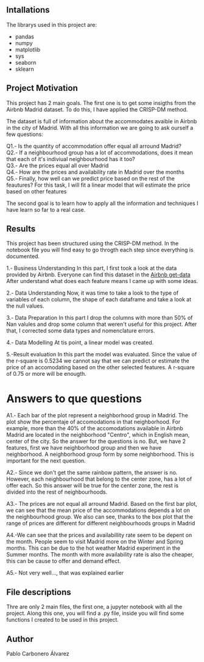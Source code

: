 ## Intallations
The librarys used in this project are:
* pandas
* numpy
* matplotlib
* sys
* seaborn
* sklearn



## Project Motivation

This project has 2 main goals. The first one is to get some insigths from the Airbnb Madrid dataset. To do this, I have applied the CRISP-DM method.

The dataset is full of information about the accommodates avaible in Airbnb in the city of Madrid. With all this information we are going to ask ourself a few questions:

Q1.- Is the quantity of accommodation offer equal all arround Madrid? <br>
Q2.- If a neighbourhood group has a lot of accommodations, does it mean that each of it's indiviual neighbourhood has it too? <br>
Q3.- Are the prices equal all over Madrid <br>
Q4.- How are the prices and availability rate in Madrid over the months <br>
Q5.- Finally, how well can we predict price based on the rest of the feautures? For this task, I will fit a linear model that will estimate the price based on other features <br>

The second goal is to learn how to apply all the information and techniques I have learn so far to a real case.

## Results

This project has been structured using the CRISP-DM method. In the notebook file you will find easy to go throgth each step since everything is documented.

1.- Business Understanding
  In this part, I first took a look at the data provided by Airbnb. Everyone can find this dataset in the [Airbnb get-data](http://insideairbnb.com/get-the-data/)
  After understand what does each feature means I came up with some ideas.

2.- Data Understanding
  Now, it was time to take a look to the type of variables of each column, the shape of each dataframe and take a look at the null values.

3.- Data Preparation
  In this part I drop the columns with more than 50% of Nan valules and drop some column that weren't useful for this project. After that, I corrected some data types and nomenclature errors. 
  
4.- Data Modelling
  At tis point, a linear model was created.
  
5.-Result evaluation
  In this part the model was evaluated. Since the value of the r-square is 0.5234 we cannot say that we can predict or estimate the price of an accomodating based on the other selected features. A r-square of 0.75 or more will be enougth.


# Answers to que questions

A1.- Each bar of the plot represent a neighborhood group in Madrid. The plot show the percentaje of accomodations in that neighborhood. For example, more than the 40% of the accomodations available in Airbnb Madrid are located in the neighborhood "Centro", which in English mean, center of the city. So the answer for the questions is no. But, we have 2 features, first we have neighborhood group and then we have neighborhood. A neighborhood group form by some neighborhood. This is important for the next question.

A2.- Since we don't get the same rainbow pattern, the answer is no. However, each neighbourhood that belong to the center zone, has a lot of offer each. So this answer will be true for the center zone, the rest is divided into the rest of neighbourhoods.

A3.- The prices are not equal all arround Madrid. Based on the first bar plot, we can see that the mean price of the accommodations depends a lot on the neighbourhood group. We also can see, thanks to the box plot that the range of prices are different for different neighbourhoods groups in Madrid

A4.-We can see that the prices and availabillity rate seem to be depent on the month. People seem to visit Madrid more on the Winter and Spring months. This can be due to the hot weather Madrid experiment in the Summer months. The month with more availability rate is also the cheaper, this can be cause to offer and demand effect.

A5.- Not very well..., that was explained earlier



## File descriptions

Thre are only 2 main files, the first one, a jupyter notebook with all the project. Along this one, you will find a .py file, inside you will find some functions I created to be used in this project.

## Author 
Pablo Carbonero Álvarez
